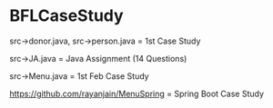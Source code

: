 # BFLCaseStudy

src->donor.java, src->person.java = 1st Case Study

src->JA.java = Java Assignment (14 Questions)

src->Menu.java = 1st Feb Case Study

https://github.com/rayanjain/MenuSpring = Spring Boot Case Study
